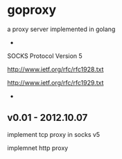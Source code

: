 goproxy
=======

a proxy server implemented in golang

-
SOCKS Protocol Version 5

http://www.ietf.org/rfc/rfc1928.txt

http://www.ietf.org/rfc/rfc1929.txt

-

v0.01 - 2012.10.07
-------
implement tcp proxy in socks v5

implemnet http proxy
